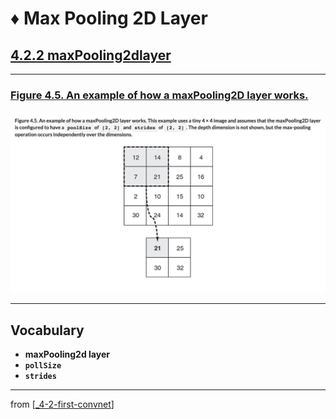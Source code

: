 # ♦️ Max Pooling 2D Layer

## [**4.2.2** maxPooling2dlayer](https://livebook.manning.com/book/deep-learning-with-javascript/chapter-4/47)

---

### [**Figure 4.5.** An example of how a maxPooling2D layer works.](https://livebook.manning.com/book/deep-learning-with-javascript/chapter-4/ch04fig05)

<img src="../../../assets/figures/Figure_4-5.png">

---

## **Vocabulary**

- **maxPooling2d layer**
- **`pollSize`**
- **`strides`**

<link rel="stylesheet" type="text/css" media="all" href="../../../assets/css/custom.css" />

---

from [[_4-2-first-convnet]]

[//begin]: # "Autogenerated link references for markdown compatibility"
[_4-2-first-convnet]: _4-2-first-convnet.md "♦️ First ConvNet"
[//end]: # "Autogenerated link references"
